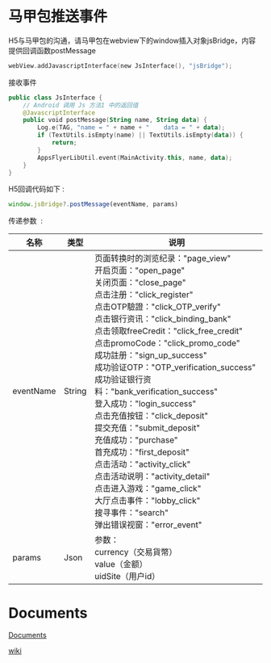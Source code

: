 # 马甲包推送事件 

H5与马甲包的沟通，请马甲包在webview下的window插入对象jsBridge，内容提供回调函数postMessage
```kotlin
webView.addJavascriptInterface(new JsInterface(), "jsBridge");
```
接收事件
```kotlin
public class JsInterface {
    // Android 调用 Js 方法1 中的返回值
    @JavascriptInterface
    public void postMessage(String name, String data) {
        Log.e(TAG, "name = " + name + "    data = " + data);
        if (TextUtils.isEmpty(name) || TextUtils.isEmpty(data)) {
            return;
        }
        AppsFlyerLibUtil.event(MainActivity.this, name, data);
    }
}

```

H5回调代码如下 : 

```jsx
window.jsBridge?.postMessage(eventName, params)
```

传递参数  : 

| 名称 | 类型 | 说明 |
| ---  | --- | --- |
| eventName | String | 页面转换时的浏览纪录："page_view"<br>开启页面："open_page"<br>关闭页面："close_page"<br>点击注册："click_register"<br>点击OTP驗證："click_OTP_verify"<br>点击银行资讯："click_binding_bank"<br>点击领取freeCredit："click_free_credit"<br>点击promoCode："click_promo_code"<br>成功註册："sign_up_success"<br>成功验证OTP："OTP_verification_success"<br>成功验证银行资料："bank_verification_success"<br>登入成功："login_success"<br>点击充值按钮："click_deposit"<br>提交充值："submit_deposit"<br>充值成功："purchase"<br>首充成功："first_deposit"<br>点击活动："activity_click"<br>点击活动说明："activity_detail"<br>点击进入游戏："game_click"<br>大厅点击事件："lobby_click"<br>搜寻事件："search"<br>弹出错误视窗："error_event" |
| params | Json | 参数：<br>currency（交易貨幣）<br>value（金额）<br>uidSite（用户id） |

# Documents
[Documents](https://github.com/jteamdev/app-demo/blob/main/README_EN.md)

[wiki](https://github.com/jteamdev/app-demo/wiki)
